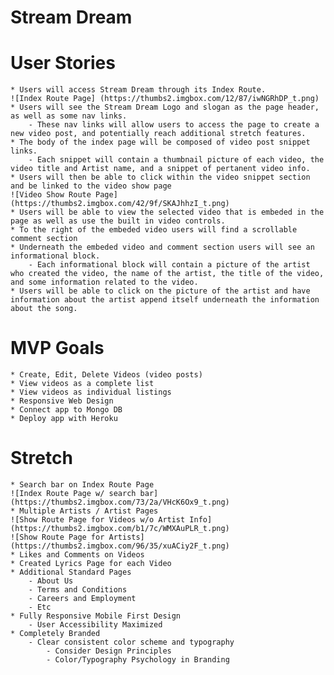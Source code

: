 # Stream Dream

# User Stories
    * Users will access Stream Dream through its Index Route.
    ![Index Route Page] (https://thumbs2.imgbox.com/12/87/iwNGRhDP_t.png)
    * Users will see the Stream Dream Logo and slogan as the page header, as well as some nav links.
        - These nav links will allow users to access the page to create a new video post, and potentially reach additional stretch features.
    * The body of the index page will be composed of video post snippet links.
        - Each snippet will contain a thumbnail picture of each video, the video title and Artist name, and a snippet of pertanent video info.
    * Users will then be able to click within the video snippet section and be linked to the video show page 
    ![Video Show Route Page] (https://thumbs2.imgbox.com/42/9f/SKAJhhzI_t.png)
    * Users will be able to view the selected video that is embeded in the page as well as use the built in video controls.
    * To the right of the embeded video users will find a scrollable comment section
    * Underneath the embeded video and comment section users will see an informational block.
        - Each informational block will contain a picture of the artist who created the video, the name of the artist, the title of the video, and some information related to the video.
    * Users will be able to click on the picture of the artist and have information about the artist append itself underneath the information about the song.

# MVP Goals
	* Create, Edit, Delete Videos (video posts)
	* View videos as a complete list
	* View videos as individual listings
	* Responsive Web Design
	* Connect app to Mongo DB
	* Deploy app with Heroku

# Stretch
    * Search bar on Index Route Page
    ![Index Route Page w/ search bar](https://thumbs2.imgbox.com/73/2a/VHcK6Ox9_t.png)
	* Multiple Artists / Artist Pages
    ![Show Route Page for Videos w/o Artist Info](https://thumbs2.imgbox.com/b1/7c/WMXAuPLR_t.png)
    ![Show Route Page for Artists](https://thumbs2.imgbox.com/96/35/xuACiy2F_t.png)
	* Likes and Comments on Videos
	* Created Lyrics Page for each Video
	* Additional Standard Pages
		- About Us
		- Terms and Conditions
		- Careers and Employment
		- Etc
	* Fully Responsive Mobile First Design
		- User Accessibility Maximized
	* Completely Branded
		- Clear consistent color scheme and typography
			- Consider Design Principles
			- Color/Typography Psychology in Branding

# 

#

#

#

#

#

#